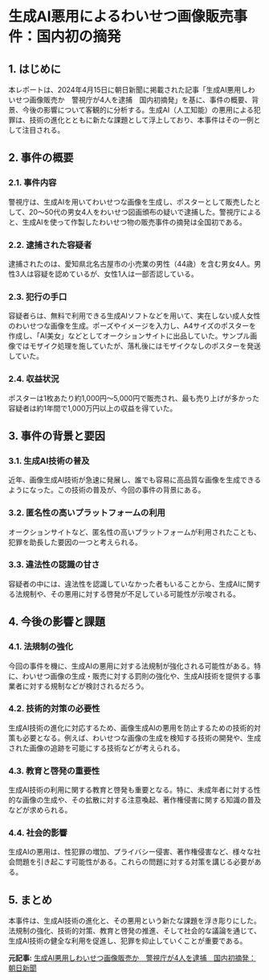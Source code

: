 # 生成AI悪用によるわいせつ画像販売事件：国内初の摘発

## 1. はじめに

本レポートは、2024年4月15日に朝日新聞に掲載された記事「生成AI悪用しわいせつ画像販売か　警視庁が4人を逮捕　国内初摘発」を基に、事件の概要、背景、今後の影響について客観的に分析する。生成AI（人工知能）の悪用による犯罪は、技術の進化とともに新たな課題として浮上しており、本事件はその一例として注目される。

## 2. 事件の概要

### 2.1. 事件内容

警視庁は、生成AIを用いてわいせつな画像を生成し、ポスターとして販売したとして、20～50代の男女4人をわいせつ図画頒布の疑いで逮捕した。警視庁によると、生成AIを使って作製したわいせつ物の販売事件の摘発は全国初である。

### 2.2. 逮捕された容疑者

逮捕されたのは、愛知県北名古屋市の小売業の男性（44歳）を含む男女4人。男性3人は容疑を認めているが、女性1人は一部否認している。

### 2.3. 犯行の手口

容疑者らは、無料で利用できる生成AIソフトなどを用いて、実在しない成人女性のわいせつな画像を生成。ポーズやイメージを入力し、A4サイズのポスターを作成し、「AI美女」などとしてオークションサイトに出品していた。サンプル画像ではモザイク処理を施していたが、落札後にはモザイクなしのポスターを発送していた。

### 2.4. 収益状況

ポスターは1枚あたり約1,000円～5,000円で販売され、最も売り上げが多かった容疑者は約1年間で1,000万円以上の収益を得ていた。

## 3. 事件の背景と要因

### 3.1. 生成AI技術の普及

近年、画像生成AI技術が急速に発展し、誰でも容易に高品質な画像を生成できるようになった。この技術の普及が、今回の事件の背景にある。

### 3.2. 匿名性の高いプラットフォームの利用

オークションサイトなど、匿名性の高いプラットフォームが利用されたことも、犯罪を助長した要因の一つと考えられる。

### 3.3. 違法性の認識の甘さ

容疑者の中には、違法性を認識していなかった者もいることから、生成AIに関する法規制や、その悪用に対する啓発が不足している可能性が示唆される。

## 4. 今後の影響と課題

### 4.1. 法規制の強化

今回の事件を機に、生成AIの悪用に対する法規制が強化される可能性がある。特に、わいせつ画像の生成・販売に対する罰則の強化や、生成AI技術を提供する事業者に対する規制などが検討されるだろう。

### 4.2. 技術的対策の必要性

生成AI技術の進化に対応するため、画像生成AIの悪用を防止するための技術的対策も必要となる。例えば、わいせつな画像の生成を検知する技術の開発や、生成された画像の追跡を可能にする技術などが考えられる。

### 4.3. 教育と啓発の重要性

生成AI技術の利用に関する教育と啓発も重要となる。特に、未成年者に対する性的な画像の生成や、その拡散に対する注意喚起、著作権侵害に関する知識の普及などが求められる。

### 4.4. 社会的影響

生成AIの悪用は、性犯罪の増加、プライバシー侵害、著作権侵害など、様々な社会問題を引き起こす可能性がある。これらの問題に対する対策を講じる必要がある。

## 5. まとめ

本事件は、生成AI技術の進化と、その悪用という新たな課題を浮き彫りにした。法規制の強化、技術的対策、教育と啓発の推進、そして社会的な議論を通じて、生成AI技術の健全な利用を促進し、犯罪を抑止していくことが重要である。



**元記事:** [生成AI悪用しわいせつ画像販売か　警視庁が4人を逮捕　国内初摘発：朝日新聞](https://www.asahi.com/articles/AST4H10SCT4HUTIL00DM.html)
